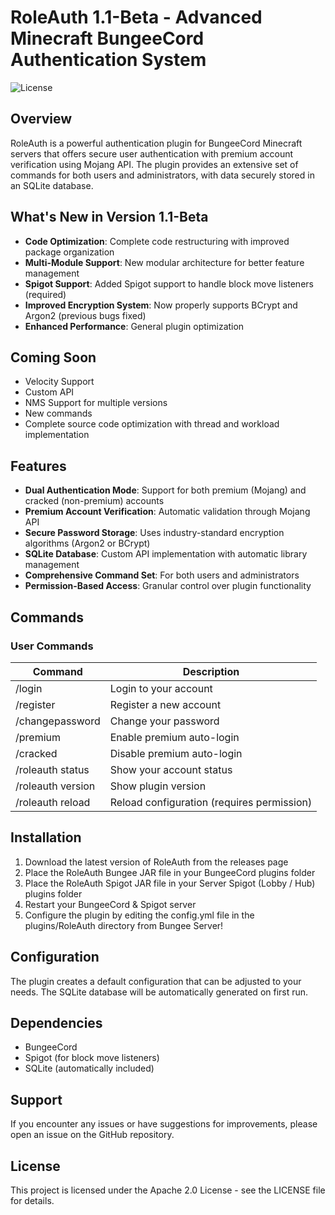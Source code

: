 <html>
<body>
<!--StartFragment--><html><head></head><body><h1>RoleAuth 1.1-Beta - Advanced Minecraft BungeeCord Authentication System</h1>
<p><img src="https://img.shields.io/badge/License-Apache2.0-green" alt="License"></p>
<h2>Overview</h2>
<p>RoleAuth is a powerful authentication plugin for BungeeCord Minecraft servers that offers secure user authentication with premium account verification using Mojang API. The plugin provides an extensive set of commands for both users and administrators, with data securely stored in an SQLite database.</p>
<h2>What's New in Version 1.1-Beta</h2>
<ul>
<li><strong>Code Optimization</strong>: Complete code restructuring with improved package organization</li>
<li><strong>Multi-Module Support</strong>: New modular architecture for better feature management</li>
<li><strong>Spigot Support</strong>: Added Spigot support to handle block move listeners (required)</li>
<li><strong>Improved Encryption System</strong>: Now properly supports BCrypt and Argon2 (previous bugs fixed)</li>
<li><strong>Enhanced Performance</strong>: General plugin optimization</li>
</ul>
<h2>Coming Soon</h2>
<ul>
<li>Velocity Support</li>
<li>Custom API</li>
<li>NMS Support for multiple versions</li>
<li>New commands</li>
<li>Complete source code optimization with thread and workload implementation</li>
</ul>
<h2>Features</h2>
<ul>
<li><strong>Dual Authentication Mode</strong>: Support for both premium (Mojang) and cracked (non-premium) accounts</li>
<li><strong>Premium Account Verification</strong>: Automatic validation through Mojang API</li>
<li><strong>Secure Password Storage</strong>: Uses industry-standard encryption algorithms (Argon2 or BCrypt)</li>
<li><strong>SQLite Database</strong>: Custom API implementation with automatic library management</li>
<li><strong>Comprehensive Command Set</strong>: For both users and administrators</li>
<li><strong>Permission-Based Access</strong>: Granular control over plugin functionality</li>
</ul>
<h2>Commands</h2>
<h3>User Commands</h3>

Command | Description
-- | --
/login <password> | Login to your account
/register <password> <password> | Register a new account
/changepassword <old> <new> | Change your password
/premium | Enable premium auto-login
/cracked | Disable premium auto-login
/roleauth status | Show your account status
/roleauth version | Show plugin version
/roleauth reload | Reload configuration (requires permission)


<h2>Installation</h2>
<ol>
<li>Download the latest version of RoleAuth from the releases page</li>
<li>Place the RoleAuth Bungee JAR file in your BungeeCord plugins folder</li>
<li>Place the RoleAuth Spigot JAR file in your Server Spigot (Lobby / Hub) plugins folder</li>
<li>Restart your BungeeCord & Spigot server</li>
<li>Configure the plugin by editing the config.yml file in the plugins/RoleAuth directory from Bungee Server!</li>
</ol>
<h2>Configuration</h2>
<p>The plugin creates a default configuration that can be adjusted to your needs. The SQLite database will be automatically generated on first run.</p>
<h2>Dependencies</h2>
<ul>
<li>BungeeCord</li>
<li>Spigot (for block move listeners)</li>
<li>SQLite (automatically included)</li>
</ul>
<h2>Support</h2>
<p>If you encounter any issues or have suggestions for improvements, please open an issue on the GitHub repository.</p>
<h2>License</h2>
<p>This project is licensed under the Apache 2.0 License - see the LICENSE file for details.</p></body></html><!--EndFragment-->
</body>
</html>
